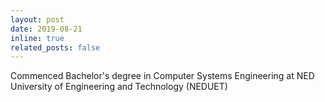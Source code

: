 ```yaml
---
layout: post
date: 2019-08-21
inline: true
related_posts: false
---
```


Commenced Bachelor's degree in Computer Systems Engineering at NED University of Engineering and Technology (NEDUET)